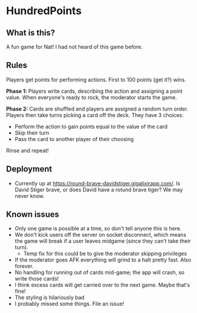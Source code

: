 # HundredPoints

## What is this?
A fun game for Nat! I had not heard of this game before.

## Rules
Players get points for performing actions. First to 100 points (get it?) wins.

**Phase 1:** Players write cards, describing the action and assigning a point value. When everyone's ready to rock, the moderator starts the game.

**Phase 2:** Cards are shuffled and players are assigned a random turn order. Players then take turns picking a card off the deck. They have 3 choices:
* Perform the action to gain points equal to the value of the card
* Skip their turn
* Pass the card to another player of their choosing

Rinse and repeat!

## Deployment
* Currently up at https://round-brave-davidstiger.gigalixirapp.com/. Is David Stiger brave, or does David have a rotund brave tiger? We may never know.

## Known issues
* Only one game is possible at a time, so don't tell anyone this is here.
* We don't kick users off the server on socket disconnect, which means the game will break if a user leaves midgame (since they can't take their turn).
  * Temp fix for this could be to give the moderator skipping privileges
* If the moderator goes AFK everything will grind to a halt pretty fast. Also forever.
* No handling for running out of cards mid-game; the app will crash, so write those cards!
* I think excess cards will get carried over to the next game. Maybe that's fine!
* The styling is hilariously bad
* I probably missed some things. File an issue!
